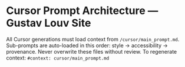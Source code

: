 # Cursor Prompt Architecture — Gustav Louv Site
All Cursor generations must load context from `/cursor/main_prompt.md`.
Sub-prompts are auto-loaded in this order: style → accessibility → provenance.
Never overwrite these files without review.
To regenerate context: `#context: cursor/main_prompt.md`


